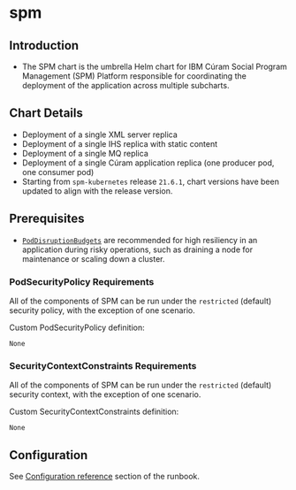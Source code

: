 # spm

## Introduction

* The SPM chart is the umbrella Helm chart for IBM Cúram Social Program Management (SPM) Platform responsible for coordinating the deployment of the application across multiple subcharts.

## Chart Details

* Deployment of a single XML server replica
* Deployment of a single IHS replica with static content
* Deployment of a single MQ replica
* Deployment of a single Cúram application replica (one producer pod, one consumer pod)
* Starting from `spm-kubernetes` release `21.6.1`, chart versions have been updated to align with the release version.

## Prerequisites

* [`PodDisruptionBudgets`](https://kubernetes.io/docs/tasks/run-application/configure-pdb/) are recommended for high resiliency in an application during risky operations, such as draining a node for maintenance or scaling down a cluster.

### PodSecurityPolicy Requirements

All of the components of SPM can be run under the `restricted` (default) security policy, with the exception of one scenario.

Custom PodSecurityPolicy definition:

```
None
```

### SecurityContextConstraints Requirements

All of the components of SPM can be run under the `restricted` (default) security context, with the exception of one scenario.

Custom SecurityContextConstraints definition:

```
None
```

## Configuration

See [Configuration reference](https://ibm.github.io/spm-kubernetes/deployment/config-reference) section of the runbook.
